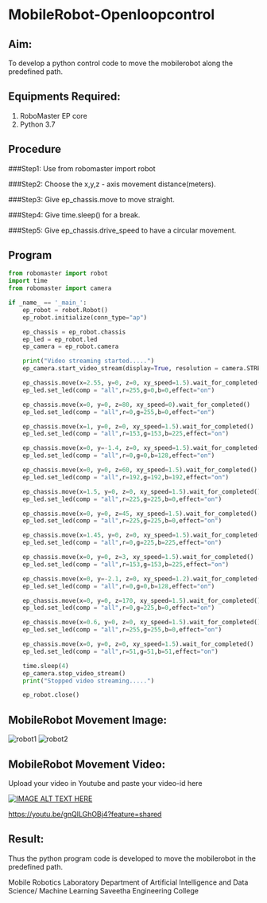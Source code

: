 # MobileRobot-Openloopcontrol
## Aim:

To develop a python control code to move the mobilerobot along the predefined path.

## Equipments Required:
1. RoboMaster EP core
2. Python 3.7

## Procedure
###Step1:
Use from robomaster import robot

###Step2:
Choose the x,y,z - axis movement distance(meters).

###Step3:
Give ep_chassis.move to move straight.

###Step4:
Give time.sleep() for a break.

###Step5:
Give ep_chassis.drive_speed to have a circular movement.

## Program
```python
from robomaster import robot
import time
from robomaster import camera

if _name_ == '_main_':
    ep_robot = robot.Robot()
    ep_robot.initialize(conn_type="ap")

    ep_chassis = ep_robot.chassis
    ep_led = ep_robot.led
    ep_camera = ep_robot.camera

    print("Video streaming started.....")
    ep_camera.start_video_stream(display=True, resolution = camera.STREAM_360P)

    ep_chassis.move(x=2.55, y=0, z=0, xy_speed=1.5).wait_for_completed()
    ep_led.set_led(comp = "all",r=255,g=0,b=0,effect="on")

    ep_chassis.move(x=0, y=0, z=80, xy_speed=0).wait_for_completed()
    ep_led.set_led(comp = "all",r=0,g=255,b=0,effect="on")

    ep_chassis.move(x=1, y=0, z=0, xy_speed=1.5).wait_for_completed()
    ep_led.set_led(comp = "all",r=153,g=153,b=225,effect="on")

    ep_chassis.move(x=0, y=-1.4, z=0, xy_speed=1.5).wait_for_completed()
    ep_led.set_led(comp = "all",r=0,g=0,b=128,effect="on")

    ep_chassis.move(x=0, y=0, z=60, xy_speed=1.5).wait_for_completed()
    ep_led.set_led(comp = "all",r=192,g=192,b=192,effect="on")

    ep_chassis.move(x=1.5, y=0, z=0, xy_speed=1.5).wait_for_completed()
    ep_led.set_led(comp = "all",r=225,g=225,b=0,effect="on")

    ep_chassis.move(x=0, y=0, z=45, xy_speed=1.5).wait_for_completed()
    ep_led.set_led(comp = "all",r=225,g=225,b=0,effect="on")

    ep_chassis.move(x=1.45, y=0, z=0, xy_speed=1.5).wait_for_completed()
    ep_led.set_led(comp = "all",r=0,g=225,b=225,effect="on")

    ep_chassis.move(x=0, y=0, z=3, xy_speed=1.5).wait_for_completed()
    ep_led.set_led(comp = "all",r=153,g=153,b=225,effect="on")

    ep_chassis.move(x=0, y=-2.1, z=0, xy_speed=1.2).wait_for_completed()
    ep_led.set_led(comp = "all",r=0,g=0,b=128,effect="on")

    ep_chassis.move(x=0, y=0, z=170, xy_speed=1.5).wait_for_completed()
    ep_led.set_led(comp = "all",r=0,g=225,b=0,effect="on")

    ep_chassis.move(x=0.6, y=0, z=0, xy_speed=1.5).wait_for_completed()
    ep_led.set_led(comp = "all",r=255,g=255,b=0,effect="on")

    ep_chassis.move(x=0, y=0, z=0, xy_speed=1.5).wait_for_completed()
    ep_led.set_led(comp = "all",r=51,g=51,b=51,effect="on")

    time.sleep(4)
    ep_camera.stop_video_stream()
    print("Stopped video streaming.....")

    ep_robot.close()

```

## MobileRobot Movement Image:
![robot1](https://github.com/ALLAMSESANK/mobilerobot-openloopcontrol/assets/147120920/984bbd17-3f00-4147-9220-943cf9f09c7e)
![robot2](https://github.com/ALLAMSESANK/mobilerobot-openloopcontrol/assets/147120920/b46ba9f2-ae15-4213-b794-b238bf958fec)


## MobileRobot Movement Video:

Upload your video in Youtube and paste your video-id here

[![IMAGE ALT TEXT HERE](https://img.youtube.com/vi/YOUTUBE_VIDEO_ID_HERE/0.jpg)](https://www.youtube.com/watch?v=YOUTUBE_VIDEO_ID_HERE)

https://youtu.be/gnQlLGhOBj4?feature=shared

## Result:
Thus the python program code is developed to move the mobilerobot in the predefined path.

Mobile Robotics Laboratory
Department of Artificial Intelligence and Data Science/ Machine Learning
Saveetha Engineering College

